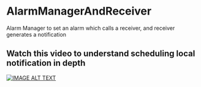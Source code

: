 # AlarmManagerAndReceiver
Alarm Manager to set an alarm which calls a receiver, and receiver generates a notification

## Watch this video to understand scheduling local notification in depth
[![IMAGE ALT TEXT](http://img.youtube.com/vi/tREnlQsrk/0.jpg)](https://www.youtube.com/watch?v=k-tREnlQsrk "Demo")
